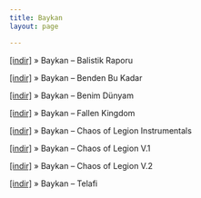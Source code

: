 ```yaml
---
title: Baykan
layout: page

---
```

<a href="https://cloud.mail.ru/public/b756c1ac5558/Baykan%20-%20Balistik%20Raporu" target="_blank">[indir]</a>  »  Baykan &#8211; Balistik Raporu

<a href="https://cloud.mail.ru/public/647cda7a4b9e/Baykan%20-%20Benden%20Bu%20Kadar" target="_blank">[indir]</a>  »  Baykan &#8211; Benden Bu Kadar

<a href="https://cloud.mail.ru/public/96cbf0379761/Baykan%20-%20Benim%20D%C3%BCnyam" target="_blank">[indir]</a>  »  Baykan &#8211; Benim Dünyam

<a href="https://cloud.mail.ru/public/5d750344b7dc/Baykan%20-%20Fallen%20Kingdom" target="_blank">[indir]</a>  »  Baykan &#8211; Fallen Kingdom

<a href="https://cloud.mail.ru/public/ca554cec1702/Baykan%20-%20Legion%20of%20Chaos%20Instrumentals" target="_blank">[indir]</a>  »  Baykan &#8211; Chaos of Legion Instrumentals

<a href="https://cloud.mail.ru/public/10cfb27c1a0c/Baykan%20-%20Legion%20of%20Chaos%20Vol.%20I" target="_blank">[indir]</a>  »  Baykan &#8211; Chaos of Legion V.1

<a href="https://cloud.mail.ru/public/749c665a88ab/Baykan%20-%20Legion%20of%20Chaos%20Vol.%20II" target="_blank">[indir]</a>  »  Baykan &#8211; Chaos of Legion V.2

<a href="https://cloud.mail.ru/public/c7d1f9f266ef/Baykan%20-%20Telafi" target="_blank">[indir]</a>  »  Baykan &#8211; Telafi